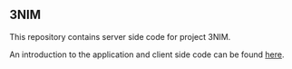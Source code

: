 ## 3NIM

This repository contains server side code for project 3NIM. 

An introduction to the application and client side code can be found [here](https://github.com/distributed-group/nim-game).
